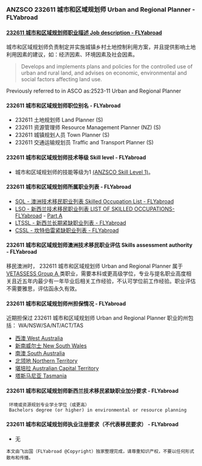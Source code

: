 ### ANZSCO 232611 城市和区域规划师 Urban and Regional Planner - FLYabroad ###

####  [232611 城市和区域规划师职业描述 Job description - FLYabroad](http://www.flyabroadvisa.com/anzsco/2326.html#232611)

城市和区域规划师负责制定并实施城镇乡村土地控制利用方案，并且提供影响土地利用因素的建议，如：经济因素、环境因素及社会因素。

> Develops and implements plans and policies for the controlled use of urban and rural land, and advises on economic, environmental and social factors affecting land use.

Previously referred to in ASCO as:2523-11 Urban and Regional Planner

#### 232611 城市和区域规划师职位别名 - FLYabroad
 
- 232611 土地规划师 Land Planner (S)
- 232611 资源管理师 Resource Management Planner (NZ) (S)
- 232611 城镇规划人员 Town Planner (S)
- 232611	 交通运输规划员 Traffic and Transport Planner (S)

#### 232611 城市和区域规划师技术等级 Skill level - FLYabroad

- 城市和区域规划师的技能等级为1 [(ANZSCO Skill Level 1)](http://www.flyabroadvisa.com/anzsco/)。

#### 232611 城市和区域规划师所属职业列表 - FLYabroad

- [SOL - 澳洲技术移民职业列表 Skilled Occupation List - FLYabroad](http://www.flyabroadvisa.com/sol/)
- [LSO - 新西兰技术移民职业列表 LIST OF SKILLED OCCUPATIONS-FLYabroad](http://nz.flyabroadvisa.com/lso/) - [Part A](parta)
- [LTSSL - 新西兰长期紧缺职业列表 - FLYabroad](http://nz.flyabroadvisa.com/work-residence/ltssl.html)
- [CSSL - 坎特伯雷紧缺职业列表 - FLYabroad](http://nz.flyabroadvisa.com/work-residence/cssl.html)

#### 232611 城市和区域规划师澳洲技术移民职业评估 Skills assessment authority - FLYabroad

移民澳洲时， 232611 城市和区域规划师 Urban and Regional Planner 属于 [VETASSESS Group A ](http://www.flyabroadvisa.com/ass/vetassess.html)类职业，需要本科或更高级学位，专业与提名职业高度相关且近五年内最少有一年毕业后相关工作经验，不认可学位前工作经验。职业评估不需要雅思，评估函永久有效。

####  232611 城市和区域规划师州担保情况 - FLYabroad

近期担保过 232611 城市和区域规划师 Urban and Regional Planner 职业的州包括：
WA/NSW/SA/NT/ACT/TAS

- [西澳 West Australia](http://www.flyabroadvisa.com/zdb/wa.html)
- [新南威尔士 New South Wales](http://www.flyabroadvisa.com/zdb/nsw.html)
- [南澳 South Australia](http://www.flyabroadvisa.com/zdb/sa.html)
- [北领地 Northern Territory](http://www.flyabroadvisa.com/zdb/nt.html)
- [堪培拉 Australian Capital Territory](http://www.flyabroadvisa.com/zdb/act.html)
- [塔斯马尼亚 Tasmania](http://www.flyabroadvisa.com/zdb/tas.html)

####  232611 城市和区域规划师新西兰技术移民紧缺职业加分要求 - FLYabroad

     环境或资源规划专业学士学位（或更高）    
     Bachelors degree (or higher) in environmental or resource planning	

####  232611 城市和区域规划师执业注册要求（不代表移民要求） - FLYabroad

- 无

`本文由飞出国（FLYabroad @Copyright）独家整理完成，请尊重知识产权，不要以任何形式散布和传播。`